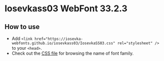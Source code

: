 # Iosevkass03 WebFont 33.2.3

## How to use

- Add `<link href="https://iosevka-webfonts.github.io/iosevkass03/IosevkaSS03.css" rel="stylesheet" />` to your `<head>`.
- Check out the [CSS file](./IosevkaSS03.css) for browsing the name of font family.
